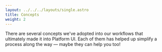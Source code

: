 ```yaml
---
layout: ../../../layouts/single.astro
title: Concepts
weight: 2
---
```


There are several concepts we've adopted into our workflows that ultimately made it into Platform UI. Each of them has helped up simplify a process along the way &mdash; maybe they can help you too!